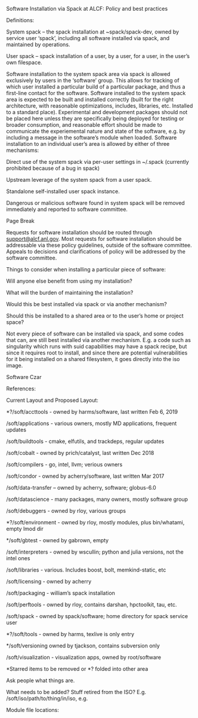 Software Installation via Spack at ALCF:  Policy and best practices 

 

Definitions: 

System spack – the spack installation at ~spack/spack-dev, owned by service user ‘spack’, including all software installed via spack, and maintained by operations. 

User spack – spack installation of a user, by a user, for a user, in the user’s own filespace.  

 

Software installation to the system spack area via spack is allowed exclusively by users in the ‘software’ group. This allows for tracking of which user installed a particular build of a particular package, and thus a first-line contact for the software. Software installed to the system spack area is expected to be built and installed correctly (built for the right architecture, with reasonable optimizations, includes, libraries, etc. Installed to a standard place). Experimental and development packages should not be placed here unless they are specifically being deployed for testing or broader consumption, and reasonable effort should be made to communicate the experiemental nature and state of the software, e.g. by including a message in the software’s module when loaded. Software installation to an individual user’s area is allowed by either of three mechanisms:  

Direct use of the system spack via per-user settings in ~/.spack (currently prohibited because of a bug in spack)  

Upstream leverage of the system spack from a user spack. 

Standalone self-installed user spack instance.  

Dangerous or malicious software found in system spack will be removed immediately and reported to software committee.  

 

Page Break
 

Requests for software installation should be routed through support@alcf.anl.gov. Most requests for software installation should be addressable via these policy guidelines, outside of the software committee. Appeals to decisions and clarifications of policy will be addressed by the software committee.  

Things to consider when installing a particular piece of software: 

Will anyone else benefit from using my installation? 

What will the burden of maintaining the installation?  

Would this be best installed via spack or via another mechanism? 

Should this be installed to a shared area or to the user’s home or project space?  

Not every piece of software can be installed via spack, and some codes that can, are still best installed via another mechanism. E.g. a code such as singularity which runs with suid capabilities may have a spack recipe, but since it requires root to install, and since there are potential vulnerabilities for it being installed on a shared filesystem, it goes directly into the iso image.  

 

Software Czar 

 

References: 

 

 

Current Layout and Proposed Layout: 

*?/soft/accttools - owned by harms/software, last written Feb 6, 2019 

/soft/applications - various owners, mostly MD applications, frequent updates 

/soft/buildtools - cmake, elfutils, and trackdeps, regular updates 

/soft/cobalt - owned by prich/catalyst, last written Dec 2018 

/soft/compilers - go, intel, llvm; verious owners 

/soft/condor - owned by acherry/software, last written Mar 2017 

/soft/data-transfer – owned by acherry, software; globus-6.0 

/soft/datascience - many packages, many owners, mostly software group 

/soft/debuggers - owned by rloy, various groups  

*?/soft/environment - owned by rloy, mostly modules, plus bin/whatami, empty lmod dir 

*/soft/gbtest - owned by gabrown, empty 

/soft/interpreters - owned by wscullin; python and julia versions, not the intel ones 

/soft/libraries - various. Includes boost, bolt, memkind-static, etc 

/soft/licensing - owned by acherry 

/soft/packaging - william’s spack installation 

/soft/perftools - owned by rloy, contains darshan, hpctoolkit, tau, etc. 

/soft/spack - owned by spack/software; home directory for spack service user 

*?/soft/tools - owned by harms, texlive is only entry 

*/soft/versioning owned by tjackson, contains subversion only 

/soft/visualization - visualization apps, owned by root/software  

 

*Starred items to be removed or *? folded into other area 

Ask people what things are.  

What needs to be added? Stuff retired from the ISO? E.g. /soft/iso/path/to/thing/in/iso, e.g.  

 

Module file locations: 

 

 

 
